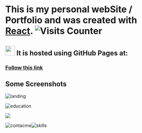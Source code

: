 # This is my personal webSite / Portfolio and was created with [React](https://github.com/facebook/create-react-app).  ![Visits Counter](https://enuvpj5cvbk9f9f.m.pipedream.net)

## <img src="https://github.com/larts85/lianelartiles/blob/master/src/images/light-imadev.svg" width="30px" height='30px'/>  It is hosted using GitHub Pages at:

### [Follow this link](https://larts85.github.io/lianelartiles)

## Some Screenshots

![landing](https://user-images.githubusercontent.com/68341136/113426173-749af300-93a9-11eb-9098-eefbba7477bc.png)

![education](https://user-images.githubusercontent.com/68341136/113426302-a57b2800-93a9-11eb-8806-80e9a1e84891.png)

<a href="http://localhost:3000/lianelartiles#/projects"><img src="https://user-images.githubusercontent.com/68341136/113435054-75875100-93b8-11eb-92ed-9de6ebf7a8de.png" /></a>

![contacme](https://user-images.githubusercontent.com/68341136/113435725-c8153d00-93b9-11eb-8b0b-a786c0c9b2de.png)![skills](https://user-images.githubusercontent.com/68341136/113435259-d0b94380-93b8-11eb-8f12-3e3ac8f1bcea.png)
